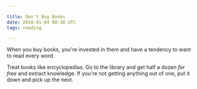 ```yaml
---

title: Don't Buy Books
date: 2018-01-04 00:30 UTC
tags: reading

---
```


When you buy books, you're invested in them and have a tendency to want to read every word.

Treat books like encyclopedias. Go to the library and get half a dozen _for free_ and extract knowledge.  If you're not getting anything out of one, put it down and pick up the next.

